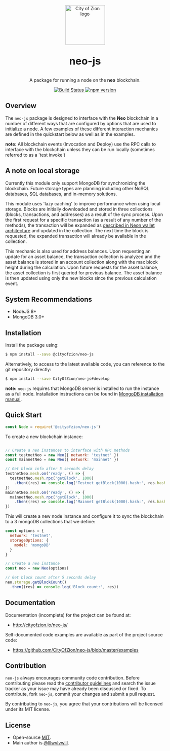 <p align="center">
  <img 
    src="http://res.cloudinary.com/vidsy/image/upload/v1503160820/CoZ_Icon_DARKBLUE_200x178px_oq0gxm.png" 
    width="125px"
    alt="City of Zion logo">
</p>

<p align="center" style="font-size: 32px;">
  <strong>neo-js</strong>
</p>

<p align="center">
  A package for running a node on the <b>neo</b> blockchain.
</p>

<p align="center">
  <a href="https://travis-ci.org/CityOfZion/neo-js">
    <img src="https://travis-ci.org/CityOfZion/neo-js.svg?branch=master" alt="Build Status">
  </a>
  <a href="https://badge.fury.io/js/%40cityofzion%2Fneo-js">
    <img src="https://badge.fury.io/js/%40cityofzion%2Fneo-js.svg" alt="npm version">
  </a>
</p>

## Overview

The `neo-js` package is designed to interface with the **Neo** blockchain in a number of different ways that are configured by options that are used to initialize a node. A few examples of these different interaction mechanics are defined in the quickstart below as well as in the examples.

**note:** All blockchain events (Invocation and Deploy) use the RPC calls to interface with the blockchain unless they can be run locally (sometimes referred to as a 'test invoke')

## A note on local storage

Currently this module only support MongoDB for synchronizing the blockchain.  Future storage types are planning including other NoSQL databases, SQL databases, and in-memory solutions.

This module uses 'lazy caching' to improve performance when using local storage. Blocks are initially downloaded and stored in three collections (blocks, transactions, and addresses) as a result of the sync process. Upon the first request for a specific transaction (as a result of any number of the methods), the transaction will be expanded as [described in Neon wallet architecture](https://github.com/CityOfZion/neon-wallet-db/blob/master/docs/Overview.md) and updated in the collection. The next time the block is requested, the expanded transaction will already be available in the collection.

This mechanic is also used for address balances. Upon requesting an update for an asset balance, the transaction collection is analyzed and the asset balance is stored in an account collection along with the max block height during the calculation. Upon future requests for the asset balance, the asset collection is first queried for previous balance.  The asset balance is then updated using only the new blocks since the previous calculation event.

## System Recommendations

* NodeJS 8+
* MongoDB 3.0+

## Installation

Install the package using:

```bash
$ npm install --save @cityofzion/neo-js
```

Alternatively, to access to the latest available code, you can reference to the git repository directly:

```bash
$ npm install --save CityOfZion/neo-js#develop
```

**note:** `neo-js` requires that MongoDB server is installed to run the instance as a full node.
Installation instructions can be found in [MongoDB installation manual](https://docs.mongodb.com/manual/installation/).

## Quick Start

```js
const Node = require('@cityofzion/neo-js')
```

To create a new blockchain instance:

```js

// Create a neo instances to interface with RPC methods
const testnetNeo = new Neo({ network: 'testnet' })
const mainnetNeo = new Neo({ network: 'mainnet' })

// Get block info after 5 seconds delay
testnetNeo.mesh.on('ready', () => {
  testnetNeo.mesh.rpc('getBlock', 1000)
    .then((res) => console.log('Testnet getBlock(1000).hash:', res.hash))
})
mainnetNeo.mesh.on('ready', () => {
  mainnetNeo.mesh.rpc('getBlock', 1000)
    .then((res) => console.log('Mainnet getBlock(1000).hash:', res.hash))
})
```

This will create a new node instance and configure it to sync the blockchain to a 3 mongoDB collections that we define:

```js
const options = {
  network: 'testnet',
  storageOptions: {
    model: 'mongoDB'
  }
}

// Create a neo instance
const neo = new Neo(options)

// Get block count after 5 seconds delay
neo.storage.getBlockCount()
  .then((res) => console.log('Block count:', res))
```

## Documentation

Documentation (incomplete) for the project can be found at:

* http://cityofzion.io/neo-js/

Self-documented code examples are available as part of the project source code:

* https://github.com/CityOfZion/neo-js/blob/master/examples

## Contribution

`neo-js` always encourages community code contribution. Before contributing please read the [contributor guidelines](https://github.com/CityOfZion/neo-js/blob/master/.github/CONTRIBUTING.md) and search the issue tracker as your issue may have already been discussed or fixed. To contribute, fork `neo-js`, commit your changes and submit a pull request.

By contributing to `neo-js`, you agree that your contributions will be licensed under its MIT license.

## License

* Open-source [MIT](https://github.com/CityOfZion/neo-js/blob/master/LICENSE.md).
* Main author is [@lllwvlvwlll](https://github.com/lllwvlvwlll).
